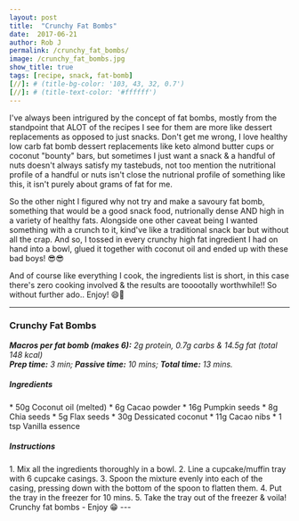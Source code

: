```yaml
---
layout: post
title:  "Crunchy Fat Bombs"
date:  2017-06-21
author: Rob J
permalink: /crunchy_fat_bombs/
image: /crunchy_fat_bombs.jpg
show_title: true
tags: [recipe, snack, fat-bomb]
[//]: # (title-bg-color: '103, 43, 32, 0.7')
[//]: # (title-text-color: '#ffffff')
---
```

I've always been intrigured by the concept of fat bombs, mostly from the standpoint that ALOT of the recipes I see for them are more like dessert replacements as opposed to just snacks.  Don't get me wrong, I love healthy low carb fat bomb dessert replacements like keto almond butter cups or coconut "bounty" bars, but sometimes I just want a snack & a handful of nuts doesn't always satisfy my tastebuds, not too mention the nutritional profile of a handful or nuts isn't close the nutrional profile of something like this, it isn't purely about grams of fat for me.

So the other night I figured why not try and make a savoury fat bomb, something that would be a good snack food, nutrionally dense AND high in a variety of healthy fats.  Alongside one other caveat being I wanted something with a crunch to it, kind've like a traditional snack bar but without all the crap.  And so, I tossed in every crunchy high fat ingredient I had on hand into a bowl, glued it together with coconut oil and ended up with these bad boys! 😎😎

And of course like everything I cook, the ingredients list is short, in this case there's zero cooking involved & the results are tooootally worthwhile!!  So without further ado.. Enjoy! 😄🙌

---

### Crunchy Fat Bombs
__*Macros per fat bomb (makes 6):*__ _2g protein, 0.7g carbs & 14.5g fat (total 148 kcal)_  
__*Prep time:*__ _3 min;_ __*Passive time:*__ _10 mins;_ __*Total time:*__ _13 mins._

<h5 class='ingredient_title' markdown='1'>
Ingredients
</h5>

<div class='ingredient_list' markdown='1'>
* 50g Coconut oil (melted)
* 6g Cacao powder
* 16g Pumpkin seeds
* 8g Chia seeds
* 5g Flax seeds
* 30g Dessicated coconut
* 11g Cacao nibs
* 1 tsp Vanilla essence
</div>  
<h5 class='ingredient_title' markdown='1'>
Instructions
</h5>
1. Mix all the ingredients thoroughly in a bowl.
2. Line a cupcake/muffin tray with 6 cupcake casings.
3. Spoon the mixture evenly into each of the casing, pressing down with the bottom of the spoon to flatten them.
4. Put the tray in the freezer for 10 mins.
5. Take the tray out of the freezer & voila!  Crunchy fat bombs - Enjoy 😁
---

